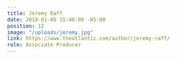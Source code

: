 ```yaml
---
title: Jeremy Raff
date: 2018-01-08 15:40:00 -05:00
position: 12
image: "/uploads/jeremy.jpg"
link: https://www.theatlantic.com/author/jeremy-raff/
role: Associate Producer
---
```


